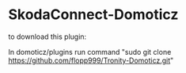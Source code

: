 # SkodaConnect-Domoticz

to download this plugin:

In domoticz/plugins run command "sudo git clone https://github.com/flopp999/Tronity-Domoticz.git"
